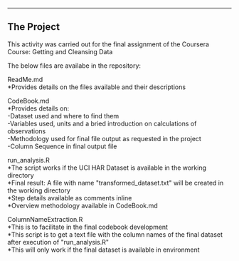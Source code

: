 ---------------------------------------------------------
The Project
---------------------------------------------------------
This activity was carried out for the final assignment of the Coursera Course: Getting and Cleansing Data


The below files are availabe in the repository:

ReadMe.md  
  *Provides details on the files available and their descriptions

CodeBook.md  
  *Provides details on:  
    -Dataset used and where to find them  
    -Variables used, units and a bried introduction on calculations of observations  
    -Methodology used for final file output as requested in the project  
    -Column Sequence in final output file  

run_analysis.R  
  *The script works if the UCI HAR Dataset is available in the working directory  
  *Final result: A file with name "transformed_dataset.txt" will be created in the working directory  
  *Step details available as comments inline  
  *Overview methodology available in CodeBook.md  


ColumnNameExtraction.R  
  *This is to facilitate in the final codebook development  
  *This script is to get a text file with the column names of the final dataset after execution of "run_analysis.R"  
  *This will only work if the final dataset is available in environment  
